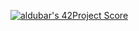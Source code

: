 [![aldubar's 42Project Score](https://badge42.herokuapp.com/api/project/aldubar/cub3d)](https://github.com/JaeSeoKim/badge42)
